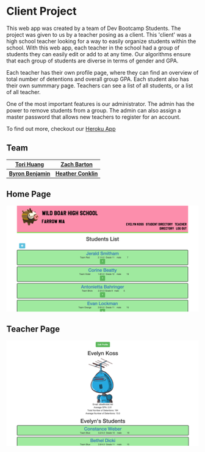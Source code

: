 # Client Project

This web app was created by a team of Dev Bootcamp Students. The project was given to us by a teacher posing as a client. This 'client' was a high school teacher looking for a way to easily organize students within the school. With this web app, each teacher in the school had a group of students they can easily edit or add to at any time. Our algorithms ensure that each group of students are diverse in terms of gender and GPA.

Each teacher has their own profile page, where they can find an overview of total number of detentions and overall group GPA. Each student also has their own summmary page. Teachers can see a list of all students, or a list of all teacher.

One of the most important features is our administrator. The admin has the power to remove students from a group. The admin can also assign a master password that allows new teachers to register for an account.

To find out more, checkout our
[Heroku App](http://wild-boar-high-school.herokuapp.com/)

## Team

<a href='https://github.com/torihuang'>Tori Huang</a> | <a href='https://github.com/zabarton'>Zach Barton</a>
:---: | :---:
 **<a href='https://github.com/byronbenjamin'>Byron Benjamin</a>**| **<a href='https://github.com/heath3conk'>Heather Conklin</a>**

## Home Page

![Home Page](/app/assets/images/homepage.png)

## Teacher Page

![Teacher Page](/app/assets/images/teacher_page.png)
